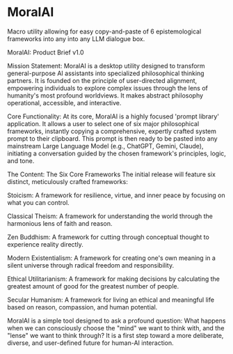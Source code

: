 # MoralAI
Macro utility allowing for easy copy-and-paste of 6 epistemological frameworks into any into any LLM dialogue box.

MoralAI: Product Brief v1.0

 Mission Statement: MoralAI is a desktop utility designed to transform general-purpose AI assistants into specialized philosophical thinking partners. It is founded on the principle of user-directed alignment, empowering individuals to explore complex issues through the lens of humanity's most profound worldviews. It makes abstract philosophy operational, accessible, and interactive.

 Core Functionality: At its core, MoralAI is a highly focused 'prompt library' application. It allows a user to select one of six major philosophical frameworks, instantly copying a comprehensive, expertly crafted system prompt to their clipboard. This prompt is then ready to be pasted into any mainstream Large Language Model (e.g., ChatGPT, Gemini, Claude), initiating a conversation guided by the chosen framework's principles, logic, and tone.


The Content: The Six Core Frameworks The initial release will feature six distinct, meticulously crafted frameworks:

  Stoicism: A framework for resilience, virtue, and inner peace by focusing on what you can control.

  Classical Theism: A framework for understanding the world through the harmonious lens of faith and reason.

  Zen Buddhism: A framework for cutting through conceptual thought to experience reality directly.

  Modern Existentialism: A framework for creating one's own meaning in a silent universe through radical freedom and responsibility.

  Ethical Utilitarianism: A framework for making decisions by calculating the greatest amount of good for the greatest number of people.

  Secular Humanism: A framework for living an ethical and meaningful life based on reason, compassion, and human potential.

MoralAI is a simple tool designed to ask a profound question: What happens when we can consciously choose the "mind" we want to think with, and the "lense" we want to think through? 
It is a first step toward a more deliberate, diverse, and user-defined future for human-AI interaction.
